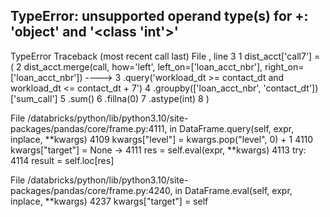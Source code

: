 TypeError: unsupported operand type(s) for +: 'object' and '<class 'int'>'
---------------------------------------------------------------------------
TypeError                                 Traceback (most recent call last)
File <command-501241298317562>, line 3
      1 dist_acct['call7'] = (
      2     dist_acct.merge(call, how='left', left_on=['loan_acct_nbr'], right_on=['loan_acct_nbr'])
----> 3     .query('workload_dt >= contact_dt and workload_dt <= contact_dt + 7')
      4     .groupby(['loan_acct_nbr', 'contact_dt'])['sum_call']
      5     .sum()
      6     .fillna(0)
      7     .astype(int)
      8 )

File /databricks/python/lib/python3.10/site-packages/pandas/core/frame.py:4111, in DataFrame.query(self, expr, inplace, **kwargs)
   4109 kwargs["level"] = kwargs.pop("level", 0) + 1
   4110 kwargs["target"] = None
-> 4111 res = self.eval(expr, **kwargs)
   4113 try:
   4114     result = self.loc[res]

File /databricks/python/lib/python3.10/site-packages/pandas/core/frame.py:4240, in DataFrame.eval(self, expr, inplace, **kwargs)
   4237     kwargs["target"] = self
